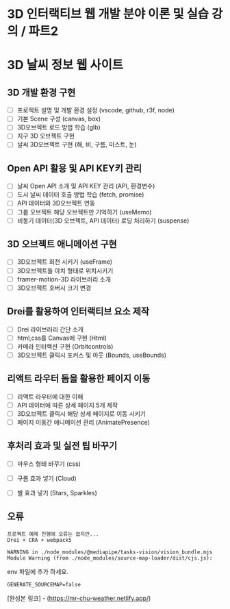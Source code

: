 # 3D 인터랙티브 웹 개발 분야 이론 및 실습 강의 / 파트2 

# 3D 날씨 정보 웹 사이트

## 3D 개발 환경 구현

- [ ] 프로젝트 설명 및 개발 환경 설정 (vscode, github, r3f, node)
- [ ] 기본 Scene 구성 (canvas, box)
- [ ] 3D오브젝트 로드 방법 학습 (glb)
- [ ] 지구 3D 오브젝트 구현
- [ ] 날씨 3D오브젝트 구현 (해, 비, 구름, 미스트, 눈)

## Open API 활용 및 API KEY키 관리

- [ ] 날씨 Open API 소개 및 API KEY 관리 (API, 환경변수)
- [ ] 도시 날씨 데이터 호출 방법 학습 (fetch, promise)
- [ ] API 데이터와 3D오브젝트 연동
- [ ] 그룹 오브젝트 해당 오브젝트만 기억하기 (useMemo)
- [ ] 비동기 데이터(3D 오브젝트, API 데이터) 로딩 처리하기 (suspense)

## 3D 오브젝트 애니메이션 구현

- [ ] 3D오브젝트  회전 시키기 (useFrame)
- [ ] 3D오브젝트들 아치 형태로 위치시키기
- [ ] framer-motion-3D 라이브러리 소개
- [ ] 3D오브젝트 호버시 크기 변경

## Drei를 활용하여 인터랙티브 요소 제작

- [ ] Drei 라이브러리 간단 소개
- [ ] html,css를 Canvas에 구현 (Html)
- [ ] 카메라 인터랙션 구현 (Orbitcontrols)
- [ ] 3D오브젝트 클릭시 포커스 및 아웃 (Bounds, useBounds)

## 리액트 라우터 돔을 활용한 페이지 이동

- [ ] 리액트 라우터에 대한 이해
- [ ] API 데이터에 따른 상세 페이지 5개 제작
- [ ] 3D오브젝트 클릭시 해당 상세 페이지로 이동 시키기
- [ ] 페이지 이동간 애니메이션 관리 (AnimatePresence)

## 후처리 효과 및 실전 팁 바꾸기

- [ ] 마우스 형태 바꾸기 (css)
- [ ] 구름 효과 넣기 (Cloud)
- [ ] 별 효과 넣기 (Stars, Sparkles)


## 오류

```
프로젝트 예제 진행에 오류는 없지만...
Drei + CRA + webpack5

WARNING in ./node_modules/@mediapipe/tasks-vision/vision_bundle.mjs
Module Warning (from ./node_modules/source-map-loader/dist/cjs.js):
```

env 파일에 추가 하세요.

```
GENERATE_SOURCEMAP=false
```



[완성본 링크] - (https://mr-chu-weather.netlify.app/)